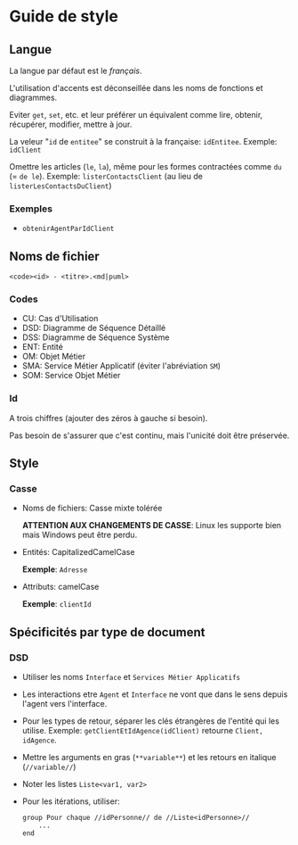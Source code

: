 # Guide de style

## Langue

La langue par défaut est le _français_.

L'utilisation d'accents est déconseillée dans les noms de fonctions et
diagrammes.

Eviter `get`, `set`, etc. et leur préférer un équivalent comme lire,
obtenir, récupérer, modifier, mettre à jour.

La veleur "`id` de `entitee`" se construit à la française: `idEntitee`.
Exemple: `idClient`

Omettre les articles (`le`, `la`), même pour les formes contractées comme `du`
(= `de le`). Exemple: `listerContactsClient` (au lieu de
`listerLesContactsDuClient`)

### Exemples

- `obtenirAgentParIdClient`

## Noms de fichier

`<code><id> - <titre>.<md|puml>`

### Codes

- CU: Cas d'Utilisation
- DSD: Diagramme de Séquence Détaillé
- DSS: Diagramme de Séquence Système
- ENT: Entité
- OM: Objet Métier
- SMA: Service Métier Applicatif (éviter l'abréviation `SM`)
- SOM: Service Objet Métier

### Id

A trois chiffres (ajouter des zéros à gauche si besoin).

Pas besoin de s'assurer que c'est continu, mais l'unicité doit être préservée.

## Style

### Casse

- Noms de fichiers: Casse mixte tolérée
  
  **ATTENTION AUX CHANGEMENTS DE CASSE**: Linux les supporte bien mais Windows
  peut être perdu.

- Entités: CapitalizedCamelCase

  **Exemple**: `Adresse`

- Attributs: camelCase

  **Exemple**: `clientId`
  
## Spécificités par type de document

### DSD



- Utiliser les noms `Interface` et `Services Métier Applicatifs`

- Les interactions etre `Agent` et `Interface` ne vont que dans le sens depuis
  l'agent vers l'interface.

- Pour les types de retour, séparer les clés étrangères de l'entité qui les
  utilise. Exemple: `getClientEtIdAgence(idClient)` retourne
  `Client, idAgence`.

- Mettre les arguments en gras (`**variable**`) et les retours en
  italique (`//variable//`)

- Noter les listes `Liste<var1, var2>`

- Pour les itérations, utiliser:

  ```puml
  group Pour chaque //idPersonne// de //Liste<idPersonne>//
      ...
  end
  ```
